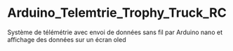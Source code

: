 # Arduino_Telemtrie_Trophy_Truck_RC
Système de télémétrie avec envoi de données sans fil par Arduino nano et affichage des données sur un écran oled
